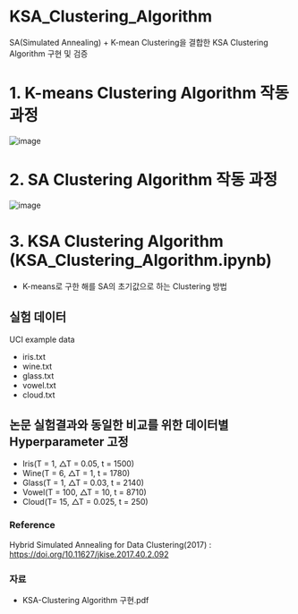 # KSA_Clustering_Algorithm
SA(Simulated Annealing) + K-mean Clustering을 결합한 KSA Clustering Algorithm 구현 및 검증

# 1. K-means Clustering Algorithm 작동 과정

![image](https://github.com/user-attachments/assets/2587cd8e-eca6-4c29-91fa-a4aa287799c1)

# 2. SA Clustering Algorithm 작동 과정

![image](https://github.com/user-attachments/assets/adb6db52-e110-43d5-a8fd-2466553ee45b)

# 3. **KSA Clustering Algorithm** (KSA_Clustering_Algorithm.ipynb)
   - K-means로 구한 해를 SA의 초기값으로 하는 Clustering 방법

## 실험 데이터
UCI example data
- iris.txt
- wine.txt
- glass.txt
- vowel.txt
- cloud.txt

## 논문 실험결과와 동일한 비교를 위한 데이터별 Hyperparameter 고정
- Iris(T = 1, △T = 0.05, t = 1500)
- Wine(T = 6, △T = 1, t = 1780)
- Glass(T = 1, △T = 0.03, t = 2140)
- Vowel(T = 100, △T = 10, t = 8710)
- Cloud(T= 15, △T = 0.025, t = 250)

### Reference
Hybrid Simulated Annealing for Data Clustering(2017) : https://doi.org/10.11627/jkise.2017.40.2.092

### 자료
- KSA-Clustering Algorithm 구현.pdf
